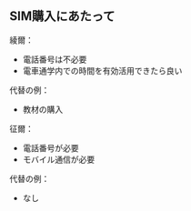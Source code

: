 ## SIM購入にあたって
綾爾：
- 電話番号は不必要
- 電車通学内での時間を有効活用できたら良い

代替の例：
- 教材の購入

征爾：
- 電話番号が必要
- モバイル通信が必要

代替の例：
- なし
